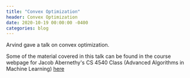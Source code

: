 ```yaml
---
title: "Convex Optimization"
header: Convex Optimization
date: 2020-10-19 00:00:00 -0400
categories: blog
---
```


Arvind gave a talk on convex optimization.

Some of the material covered in this talk can be found in the course
webpage for Jacob Abernethy's CS 4540 Class (Advanced Algorithms in Machine Learning) <a href = "https://cs4540-f19.github.io/">here</a>

